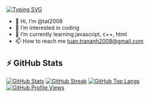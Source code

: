 [![Typing SVG](https://readme-typing-svg.herokuapp.com?color=F7F40C&lines=Hi!+I'm+tat2008+%F0%9F%91%8B;Owner+of+KannaBot)](https://git.io/typing-svg)
- 👋 Hi, I’m @tat2008
- 👀 I’m interested in coding
- 🌱 I’m currently learning javascript, c++, html
- 📫 How to reach me tuan.trananh2008@gmail.com
## ⚡ GitHub Stats
[![GitHub Stats](https://github-readme-stats.vercel.app/api?username=tat2008&show_icons=true&theme=dracula)](https://github-readme-stats.vercel.app)
[![GitHub Streak](https://github-readme-streak-stats.herokuapp.com/?user=tat2008&theme=dracula)](https://git.io/streak-stats)
[![GitHub Top Langs](https://github-readme-stats.vercel.app/api/top-langs/?username=tat2008&show_icons=true&layout=compact&theme=dracula)](https://github.com/anuraghazra/github-readme-stats)
[![GitHub Profile Views](https://gpvc.arturio.dev/tat2008)](https://gpvc.arturio.dev)
<!---
tat2008/tat2008 is a ✨ special ✨ repository because its `README.md` (this file) appears on your GitHub profile.
You can click the Preview link to take a look at your changes.
--->